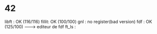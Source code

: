 # 42

libft : OK (116/116)
fillit: OK (100/100)
gnl   : no register(bad version)
fdf   : OK (125/100) ---> editeur de fdf
ft_ls :

